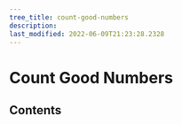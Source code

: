```yaml
---
tree_title: count-good-numbers
description: 
last_modified: 2022-06-09T21:23:28.2328
---
```


# Count Good Numbers

## Contents
